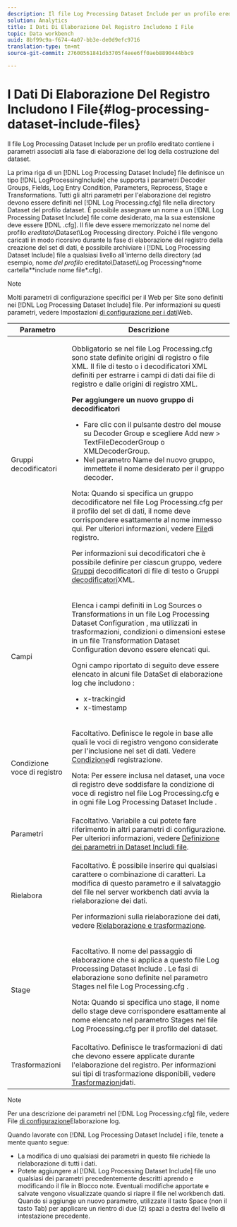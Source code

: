 ```yaml
---
description: Il file Log Processing Dataset Include per un profilo ereditato contiene i parametri associati alla fase di elaborazione del log della costruzione del dataset.
solution: Analytics
title: I Dati Di Elaborazione Del Registro Includono I File
topic: Data workbench
uuid: 8bf99c9a-f674-4a07-bb3e-de0d9efc9716
translation-type: tm+mt
source-git-commit: 27600561841db3705f4eee6ff0aeb8890444bbc9

---
```



# I Dati Di Elaborazione Del Registro Includono I File{#log-processing-dataset-include-files}

Il file Log Processing Dataset Include per un profilo ereditato contiene i parametri associati alla fase di elaborazione del log della costruzione del dataset.

La prima riga di un [!DNL Log Processing Dataset Include] file definisce un tipo [!DNL LogProcessingInclude] che supporta i parametri Decoder Groups, Fields, Log Entry Condition, Parameters, Reprocess, Stage e Transformations. Tutti gli altri parametri per l&#39;elaborazione del registro devono essere definiti nel [!DNL Log Processing.cfg] file nella directory Dataset del profilo dataset. È possibile assegnare un nome a un [!DNL Log Processing Dataset Include] file come desiderato, ma la sua estensione deve essere [!DNL .cfg]. Il file deve essere memorizzato nel nome del profilo *ereditato*\Dataset\Log Processing directory. Poiché i file vengono caricati in modo ricorsivo durante la fase di elaborazione del registro della creazione del set di dati, è possibile archiviare i [!DNL Log Processing Dataset Include] file a qualsiasi livello all&#39;interno della directory (ad esempio, nome *del profilo* ereditato\Dataset\Log Processing\*nome cartella*\*include nome file*.cfg).

>[!NOTE]
>
>Molti parametri di configurazione specifici per il Web per Site sono definiti nei [!DNL Log Processing Dataset Include] file. Per informazioni su questi parametri, vedere Impostazioni [di configurazione per i dati](../../../../../home/c-dataset-const-proc/c-config-web-data/c-config-web-data.md#concept-9a306b65483a484bb3f6f3c1d7e77519)Web.

<table id="table_E2112652CCD443E889A529EEDC4ADF1C"> 
 <thead> 
  <tr> 
   <th colname="col1" class="entry"> Parametro </th> 
   <th colname="col2" class="entry"> Descrizione </th> 
  </tr> 
 </thead>
 <tbody> 
  <tr> 
   <td colname="col1"> Gruppi decodificatori </td> 
   <td colname="col2"> <p>Obbligatorio se nel file <span class="filepath"> Log Processing.cfg</span> sono state definite origini di registro o file XML. Il file di testo o i decodificatori XML definiti per estrarre i campi di dati dai file di registro e dalle origini di registro XML. </p> <p> <b>Per aggiungere un nuovo gruppo di decodificatori</b> 
     <ul id="ul_54087499003C48C8B0AD9660A2F46EA9"> 
      <li id="li_E361861E61D246DDB3964C97CC5187E9"> Fare clic con il pulsante destro del mouse su <span class="uicontrol"> Decoder Group</span> e scegliere <span class="uicontrol"> Add new</span> &gt; <span class="uicontrol"> TextFileDecoderGroup</span> o <span class="uicontrol"> XMLDecoderGroup</span>. </li> 
      <li id="li_B2D61A0763AD4FEDB619BF9550EF4602"> Nel parametro Name del nuovo gruppo, immettete il nome desiderato per il gruppo decoder. </li> 
     </ul> </p> <p> <p>Nota:  Quando si specifica un gruppo decodificatore nel file <span class="filepath"> Log Processing.cfg</span> per il profilo del set di dati, il nome deve corrispondere esattamente al nome immesso qui. Per ulteriori informazioni, vedere <a href="../../../../../home/c-dataset-const-proc/c-log-proc-config-file/c-log-sources.md#concept-3d4fb817c057447d90f166b1183b461e"> File</a>di registro. </p> </p> <p> Per informazioni sui decodificatori che è possibile definire per ciascun gruppo, vedere <a href="../../../../../home/c-dataset-const-proc/c-dataset-inc-files/c-types-dataset-inc-files/c-log-proc-dataset-inc-files/c-text-file-dec-groups.md#concept-0db34988e17c41bfb1797f1d8e78aabd"> Gruppi</a> decodificatori di file di testo o Gruppi <a href="../../../../../home/c-dataset-const-proc/c-dataset-inc-files/c-types-dataset-inc-files/c-log-proc-dataset-inc-files/c-xml-dec-grps.md#concept-5eda5ab253724674832f6951e2a0d1c3"> decodificatori</a>XML. </p> </td> 
  </tr> 
  <tr> 
   <td colname="col1"> Campi </td> 
   <td colname="col2"> <p>Elenca i campi definiti in <span class="wintitle"> Log Sources</span> o <span class="wintitle"> Transformations</span> in un file <span class="wintitle"> Log Processing Dataset Configuration</span> , ma utilizzati in trasformazioni, condizioni o dimensioni estese in un file <span class="wintitle"> Transformation Dataset Configuration</span> devono essere elencati qui. </p> <p> Ogni campo riportato di seguito deve essere elencato in alcuni <span class="wintitle"> file DataSet di elaborazione log che includono</span> : 
     <ul id="ul_D1BB18A80D874C0B9B54DA361698EB30"> 
      <li id="li_7E8B5B697BDA408DBE10D9A63AF295AC"> x-trackingid </li> 
      <li id="li_F5DEE90A596A4A1C86AF874653C4048C"> x-timestamp </li> 
     </ul> </p> </td> 
  </tr> 
  <tr> 
   <td colname="col1"> Condizione voce di registro </td> 
   <td colname="col2"> <p>Facoltativo. Definisce le regole in base alle quali le voci di registro vengono considerate per l'inclusione nel set di dati. Vedere <a href="../../../../../home/c-dataset-const-proc/c-log-proc-config-file/c-info-log-proc-param.md#concept-ecaff95cee4e40bc90f81e099c5fc934"> Condizione</a>di registrazione. </p> <p> <p>Nota:  Per essere inclusa nel dataset, una voce di registro deve soddisfare la condizione <span class="wintitle"> di</span> voce di registro nel file <span class="filepath"> Log Processing.cfg</span> e in ogni file <span class="wintitle"> Log Processing Dataset Include</span> . </p> </p> </td> 
  </tr> 
  <tr> 
   <td colname="col1"> Parametri </td> 
   <td colname="col2"> Facoltativo. Variabile a cui potete fare riferimento in altri parametri di configurazione. Per ulteriori informazioni, vedere <a href="../../../../../home/c-dataset-const-proc/c-dataset-inc-files/c-def-param-dataset-inc-files/c-def-param-dataset-inc-files.md#concept-5ad06acc8dc44bf2a99643fafdd56b50"> Definizione dei parametri in Dataset Includi file</a>. </td> 
  </tr> 
  <tr> 
   <td colname="col1"> Rielabora </td> 
   <td colname="col2"> <p>Facoltativo. È possibile inserire qui qualsiasi carattere o combinazione di caratteri. La modifica di questo parametro e il salvataggio del file nel server workbench dati avvia la rielaborazione dei dati. </p> <p> Per informazioni sulla rielaborazione dei dati, vedere <a href="../../../../../home/c-dataset-const-proc/c-reproc-retrans/c-unst-reproc-retrans.md"> Rielaborazione e trasformazione</a>. </p> </td> 
  </tr> 
  <tr> 
   <td colname="col1"> Stage </td> 
   <td colname="col2"> <p>Facoltativo. Il nome del passaggio di elaborazione che si applica a questo file <span class="wintitle"> Log Processing Dataset Include</span> . Le fasi di elaborazione sono definite nel parametro Stages nel file <span class="filepath"> Log Processing.cfg</span> . </p> <p> <p>Nota:  Quando si specifica uno stage, il nome dello stage deve corrispondere esattamente al nome elencato nel parametro Stages nel file <span class="filepath"> Log Processing.cfg</span> per il profilo del dataset. </p> </p> </td> 
  </tr> 
  <tr> 
   <td colname="col1"> Trasformazioni </td> 
   <td colname="col2"> Facoltativo. Definisce le trasformazioni di dati che devono essere applicate durante l'elaborazione del registro. Per informazioni sui tipi di trasformazione disponibili, vedere <a href="../../../../../home/c-dataset-const-proc/c-data-trans/c-abt-transf.md"> Trasformazioni</a>dati. </td> 
  </tr> 
 </tbody> 
</table>

>[!NOTE]
>
>Per una descrizione dei parametri nel [!DNL Log Processing.cfg] file, vedere File [di configurazione](../../../../../home/c-dataset-const-proc/c-log-proc-config-file/c-abt-log-proc-config-file.md)Elaborazione log.

Quando lavorate con [!DNL Log Processing Dataset Include] i file, tenete a mente quanto segue:

* La modifica di uno qualsiasi dei parametri in questo file richiede la rielaborazione di tutti i dati.
* Potete aggiungere al [!DNL Log Processing Dataset Include] file uno qualsiasi dei parametri precedentemente descritti aprendo e modificando il file in Blocco note. Eventuali modifiche apportate e salvate vengono visualizzate quando si riapre il file nel workbench dati. Quando si aggiunge un nuovo parametro, utilizzate il tasto Space (non il tasto Tab) per applicare un rientro di due (2) spazi a destra del livello di intestazione precedente.

